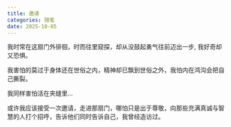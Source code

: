 ```yaml
---
title: 邀请
categories: 随笔
date: 2025-10-05
---
```


我时常在这扇门外徘徊，时而往里窥探，却从没鼓起勇气往前迈出一步, 我好奇却又恐惧。

我害怕的莫过于身体还在世俗之内，精神却已飘到世俗之外，我怕内在鸿沟会把自己撕裂。

我同样害怕活在夹缝里...

或许我应该接受一次邀请，走进那扇门，哪怕只是出于尊敬，向那些充满真诚与智慧的人打个招呼，告诉他们同时告诉自己，我曾经造访过。